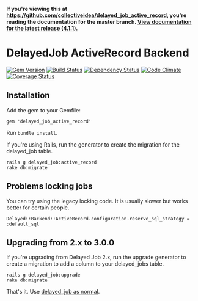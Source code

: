 **If you're viewing this at https://github.com/collectiveidea/delayed_job_active_record,
you're reading the documentation for the master branch.
[View documentation for the latest release
(4.1.1).](https://github.com/collectiveidea/delayed_job_active_record/tree/v4.1.1)**

# DelayedJob ActiveRecord Backend

[![Gem Version](https://badge.fury.io/rb/delayed_job_active_record.png)](https://rubygems.org/gems/delayed_job_active_record)
[![Build Status](https://travis-ci.org/collectiveidea/delayed_job_active_record.png)](https://travis-ci.org/collectiveidea/delayed_job_active_record)
[![Dependency Status](https://gemnasium.com/collectiveidea/delayed_job_active_record.png)](https://gemnasium.com/collectiveidea/delayed_job_active_record)
[![Code Climate](https://codeclimate.com/github/collectiveidea/delayed_job_active_record.png)](https://codeclimate.com/github/collectiveidea/delayed_job_active_record)
[![Coverage Status](https://coveralls.io/repos/collectiveidea/delayed_job_active_record/badge.png?branch=master)](https://coveralls.io/r/collectiveidea/delayed_job_active_record)

## Installation

Add the gem to your Gemfile:

    gem 'delayed_job_active_record'

Run `bundle install`.

If you're using Rails, run the generator to create the migration for the
delayed_job table.

    rails g delayed_job:active_record
    rake db:migrate

## Problems locking jobs

You can try using the legacy locking code. It is usually slower but works better for certain people.

    Delayed::Backend::ActiveRecord.configuration.reserve_sql_strategy = :default_sql

## Upgrading from 2.x to 3.0.0

If you're upgrading from Delayed Job 2.x, run the upgrade generator to create a
migration to add a column to your delayed_jobs table.

    rails g delayed_job:upgrade
    rake db:migrate

That's it. Use [delayed_job as normal](http://github.com/collectiveidea/delayed_job).
